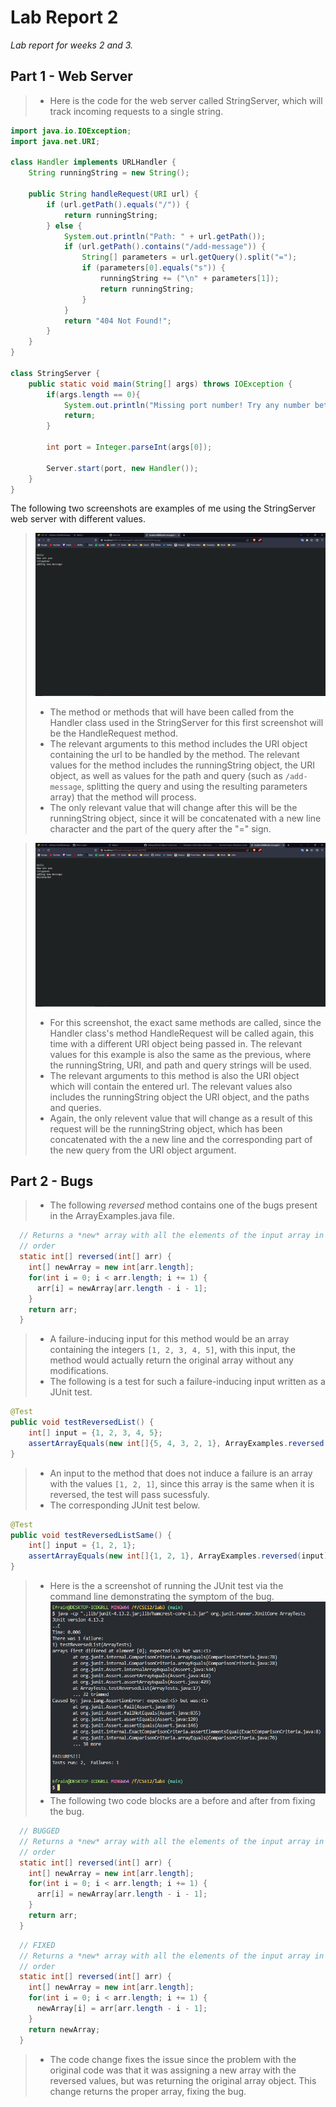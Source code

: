 # Lab Report 2
*Lab report for weeks 2 and 3.*
## Part 1 - Web Server
> * Here is the code for the web server called StringServer, which will track incoming requests to a single string.
```java
import java.io.IOException;
import java.net.URI;

class Handler implements URLHandler {
    String runningString = new String();

    public String handleRequest(URI url) {
        if (url.getPath().equals("/")) {
            return runningString;
        } else {
            System.out.println("Path: " + url.getPath());
            if (url.getPath().contains("/add-message")) {
                String[] parameters = url.getQuery().split("=");
                if (parameters[0].equals("s")) {
                    runningString += ("\n" + parameters[1]);
                    return runningString;
                }
            }
            return "404 Not Found!";
        }
    }
}

class StringServer {
    public static void main(String[] args) throws IOException {
        if(args.length == 0){
            System.out.println("Missing port number! Try any number between 1024 to 49151");
            return;
        }

        int port = Integer.parseInt(args[0]);

        Server.start(port, new Handler());
    }
}
```
The following two screenshots are examples of me using the StringServer web server with different values.
> ![image](newmsgaft.png)
> * The method or methods that will have been called from the Handler class used in the StringServer for this first screenshot will be the HandleRequest method.
> * The relevant arguments to this method includes the URI object containing the url to be handled by the method. The relevant values for the method includes the runningString object, the URI object, as well as values for the path and query (such as `/add-message`, splitting the query and using the resulting parameters array) that the method will process.
> * The only relevant value that will change after this will be the runningString object, since it will be concatenated with a new line character and the part of the query after the "=" sign. 

> ![image](newmsgnum.png)
> * For this screenshot, the exact same methods are called, since the Handler class's method HandleRequest will be called again, this time with a different URI object being passed in. The relevant values for this example is also the same as the previous, where the runningString, URI, and path and query strings will be used.
> * The relevant arguments to this method is also the URI object which will contain the entered url. The relevant values also includes the runningString object the URI object, and the paths and queries.
> * Again, the only relevent value that will change as a result of this request will be the runningString object, which has been concatenated with the a new line and the corresponding part of the new query from the URI object argument.

## Part 2 - Bugs
> * The following *reversed* method contains one of the bugs present in the ArrayExamples.java file.
```java
  // Returns a *new* array with all the elements of the input array in reversed
  // order
  static int[] reversed(int[] arr) {
    int[] newArray = new int[arr.length];
    for(int i = 0; i < arr.length; i += 1) {
      arr[i] = newArray[arr.length - i - 1];
    }
    return arr;
  }
```
> * A failure-inducing input for this method would be an array containing the integers `[1, 2, 3, 4, 5]`, with this input, the method would actually return the original array without any modifications. 
> * The following is a test for such a failure-inducing input written as a JUnit test.
```java
@Test
public void testReversedList() {
    int[] input = {1, 2, 3, 4, 5};
    assertArrayEquals(new int[]{5, 4, 3, 2, 1}, ArrayExamples.reversed(input));
}
```
> * An input to the method that does not induce a failure is an array with the values `[1, 2, 1]`, since this array is the same when it is reversed, the test will pass sucessfuly.
> * The corresponding JUnit test below.
```java
@Test
public void testReversedListSame() {
    int[] input = {1, 2, 1};
    assertArrayEquals(new int[]{1, 2, 1}, ArrayExamples.reversed(input));
}
```
> * Here is the a screenshot of running the JUnit test via the command line demonstrating the symptom of the bug.
> ![image](junittest.png)
> * The following two code blocks are a before and after from fixing the bug.
```java
  // BUGGED
  // Returns a *new* array with all the elements of the input array in reversed
  // order
  static int[] reversed(int[] arr) {
    int[] newArray = new int[arr.length];
    for(int i = 0; i < arr.length; i += 1) {
      arr[i] = newArray[arr.length - i - 1];
    }
    return arr;
  }
```
```java
  // FIXED
  // Returns a *new* array with all the elements of the input array in reversed
  // order
  static int[] reversed(int[] arr) {
    int[] newArray = new int[arr.length];
    for(int i = 0; i < arr.length; i += 1) {
      newArray[i] = arr[arr.length - i - 1];
    }
    return newArray;
  }
```
> * The code change fixes the issue since the problem with the original code was that it was assigning a new array with the reversed values, but was returning the original array object. This change returns the proper array, fixing the bug.

